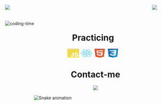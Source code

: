 <div>
  
  <img  height="180em" src="https://github-readme-stats.vercel.app/api?username=empty-guy&show_icons=true&theme=tokyonight&include_all_commits=true&count_private=true"/>
  <img align="right" height="180em" src="https://github-readme-stats.vercel.app/api/top-langs/?username=empty-guy&layout=compact&langs_count=16&theme=tokyonight"/>
</div>
<br>

<div  align="center"> 
  <div style="display: inline_block"><br>
    <img align="left" height="250" alt="coding-time" src="https://media3.giphy.com/media/uozJs7kR6J98k/giphy.gif?cid=ecf05e475yqnliadx1xgmqkbrej5hwq1339793rvqi6gu9td&rid=giphy.gif&ct=g">
    <h1 align="center">Practicing </h1>
    <img align="center" height="30" width="40" alt="js-icon"  src="https://raw.githubusercontent.com/devicons/devicon/master/icons/javascript/javascript-plain.svg">
    <img align="center" height="30" width="40" alt="react-icon" src="https://raw.githubusercontent.com/devicons/devicon/master/icons/react/react-original.svg">
    <img align="center" height="30" width="40" alt="html-icon" src="https://raw.githubusercontent.com/devicons/devicon/master/icons/html5/html5-original.svg">
    <img align="center" height="30" width="40" alt="css-icon" src="https://raw.githubusercontent.com/devicons/devicon/master/icons/css3/css3-original.svg">
   </div>
    
  
  <h1 align="center">Contact-me</h1>
    <a href = "mailto: matheuskretzkei@gmail.com">
      <img width="30" src="https://user-images.githubusercontent.com/102408995/222502075-0cdec65c-d88d-4c12-b895-b76147391de0.svg">
    </a>
</div>
  
![Snake animation](https://github.com/empty-guy/empty-guy/blob/output/github-contribution-grid-snake.svg)

